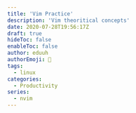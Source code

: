 ```yaml
---
title: 'Vim Practice'
description: 'Vim theoritical concepts'
date: 2020-07-28T19:56:17Z
draft: true
hideToc: false
enableToc: false
author: eduuh
authorEmoji: 🤖
tags:
  - linux
categories:
  - Productivity
series:
  - nvim
---
```


